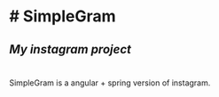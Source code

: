 # # SimpleGram
## _My instagram project_
#

SimpleGram is a angular + spring version of instagram.

